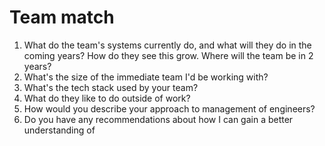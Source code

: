 # Team match



1. What do the team's systems currently do, and what will they do in the coming years? How do they see this grow. Where will the team be in 2 years?
2. What's the size of the immediate team I'd be working with?
3. What's the tech stack used by your team?
4. What do they like to do outside of work?
5. How would you describe your approach to management of engineers?
6. Do you have any recommendations about how I can gain a better understanding of

